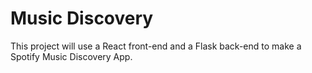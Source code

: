 # Music Discovery

This project will use a React front-end and a Flask back-end to make a Spotify Music Discovery App.

